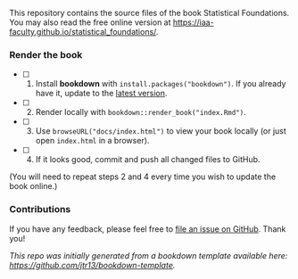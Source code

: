 This repository contains the source files of the book Statistical Foundations. You may also read the free online version at https://iaa-faculty.github.io/statistical_foundations/.

### Render the book

- [ ] 1. Install **bookdown** with `install.packages("bookdown")`. If you already have it, update to the [latest version](https://CRAN.R-project.org/package=bookdown).

- [ ] 2. Render locally with `bookdown::render_book("index.Rmd")`.

- [ ] 3. Use `browseURL("docs/index.html")` to view your book locally (or just open `index.html` in a browser).

- [ ] 4. If it looks good, commit and push all changed files to GitHub. 

(You will need to repeat steps 2 and 4 every time you wish to update the book online.)

### Contributions

If you have any feedback, please feel free to [file an issue on GitHub](https://github.com/iaa-faculty/statistical_foundations/issues). Thank you!

*This repo was initially generated from a bookdown template available here: https://github.com/jtr13/bookdown-template.*

